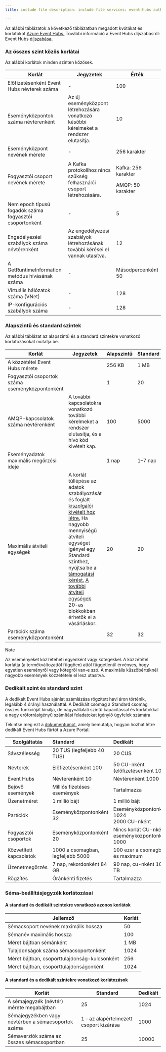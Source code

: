 ```yaml
---
title: include file description: include file services: event-hubs author: spelltrac ms.service: event-hubs ms.topic: include ms.date: 03/31/2021 ms.author: spellemet ms.custom: "include file","fasttrack-edit","iot","event-hubs"

---
```


Az alábbi táblázatok a következő táblázatban megadott kvótákat és korlátokat [Azure Event Hubs.](https://azure.microsoft.com/services/event-hubs/) További információ a Event Hubs díjszabásról: Event Hubs [díjszabása.](https://azure.microsoft.com/pricing/details/event-hubs/)

### <a name="common-limits-for-all-tiers"></a>Az összes szint közös korlátai
Az alábbi korlátok minden szinten közösek. 

| Korlát |  Jegyzetek | Érték |
| --- |  --- | --- |
| Előfizetésenként Event Hubs névterek száma |- |100 |
| Eseményközpontok száma névtérenként | Az új eseményközpont létrehozására vonatkozó későbbi kérelmeket a rendszer elutasítja. |10 |
| Eseményközpont nevének mérete |- | 256 karakter |
| Fogyasztói csoport nevének mérete | A Kafka protokollhoz nincs szükség felhasználói csoport létrehozására. | <p>Kafka: 256 karakter</p><p>AMQP: 50 karakter |
| Nem epoch típusú fogadók száma fogyasztói csoportonként |- |5 |
| Engedélyezési szabályok száma névtérenként | Az engedélyezési szabályok létrehozásának további kérései el vannak utasítva.|12 |
| A GetRuntimeInformation metódus hívásának száma |  - | Másodpercenként 50 | 
| Virtuális hálózatok száma (VNet) | - | 128 | 
| IP-konfigurációs szabályok száma | - | 128 | 

### <a name="basic-vs-standard-tiers"></a>Alapszintű és standard szintek
Az alábbi táblázat az alapszintű és a standard szintekre vonatkozó korlátozásokat mutatja be. 

| Korlát | Jegyzetek | Alapszintű | Standard |
|---|---|--|---|
| A közzététel Event Hubs mérete| &nbsp; | 256 KB | 1 MB |
| Fogyasztói csoportok száma eseményközpontonként | &nbsp; |1 |20 |
| AMQP-kapcsolatok száma névtérenként | A további kapcsolatokra vonatkozó további kérelmeket a rendszer elutasítja, és a hívó kód kivételt kap. |100 |5000|
| Eseményadatok maximális megőrzési ideje | &nbsp; |1 nap |1–7 nap |
| Maximális átviteli egységek |A korlát túllépése az adatok szabályozását és foglalt [kiszolgálói kivételt hoz létre.](/dotnet/api/microsoft.servicebus.messaging.serverbusyexception) Ha nagyobb mennyiségű átviteli egységet igényel egy Standard szinthez, nyújtsa be a [támogatási kérést.](../articles/azure-portal/supportability/how-to-create-azure-support-request.md) [A további átviteli egységek](../articles/event-hubs/event-hubs-auto-inflate.md) 20-as blokkokban érhetők el a vásárláskor. |20 | 20 | 
| Partíciók száma eseményközpontonként | |32 | 32 | 

> [!NOTE]
>
> Az eseményeket közzéteheti egyenként vagy kötegekkel. 
> A közzététel korlátja (a termékváltozattól függően) attól függetlenül érvényes, hogy egyetlen eseményről vagy kötegről van-e szó. A maximális küszöbértéknél nagyobb események közzététele el lesz utasítva.

### <a name="dedicated-tier-vs-standard-tier"></a>Dedikált szint és standard szint
A dedikált Event Hubs ajánlat számlázása rögzített havi áron történik, legalább 4 órányi használattal. A Dedikált csomag a Standard csomag összes funkcióját kínálja, de nagyvállalati szintű kapacitással és korlátokkal a nagy erőforrásigényű számítási feladatokat igénylő ügyfelek számára. 

Tekintse meg ezt a [dokumentumot,](../articles/event-hubs/event-hubs-dedicated-cluster-create-portal.md) amely bemutatja, hogyan hozhat létre dedikált Event Hubs fürtöt a Azure Portal.

| Szolgáltatás | Standard | Dedikált |
| --- |:---|:---|
| Sávszélesség | 20 TUS (legfeljebb 40 TUS) | 20 CUS |
| Névterek |  Előfizetésenként 100 | 50 CU-nként (előfizetésenként 100) |
| Event Hubs |  Névtérenként 10 | Névtérenként 1000 |
| Bejövő események | Milliós fizetéses események | Tartalmazza |
| Üzenetméret | 1 millió bájt | 1 millió bájt |
| Partíciók | Eseményközpontonként 32 | Eseményközpontonként 1024<br/>2000 CU-nként |
| Fogyasztói csoportok | Eseményközpontonként 20 | Nincs korlát CU-nként, eseményközpontonként 1000 |
| Közvetített kapcsolatok | 1000 a csomagban, legfeljebb 5000 | 100 ezer a csomagban és maximum |
| Üzenetmegőrzés | 7 nap, rekordonként 84 GB | 90 nap, cu-nként 10 TB |
| Rögzítés | Óránkénti fizetés | Tartalmazza |


### <a name="schema-registry-limitations"></a>Séma-beállításjegyzék korlátozásai

#### <a name="limits-that-are-the-same-for-standard-and-dedicated-tiers"></a>A standard és dedikált szintekre vonatkozó azonos korlátok 
| Jellemző | Korlát | 
|---|---|
| Sémacsoport nevének maximális hossza | 50 |  
| Sémanév maximális hossza | 100 |    
| Méret bájtban sémánként | 1 MB |   
| Tulajdonságok száma sémacsoportonként | 1024 |
| Méret bájtban, csoporttulajdonság-kulcsonként | 256 | 
| Méret bájtban, csoporttulajdonságonként | 1024 | 


#### <a name="limits-that-are-different-for-standard-and-dedicated-tiers"></a>A standard és a dedikált szintekre vonatkozó korlátozások 

| Korlát | Standard | Dedikált | 
|---|---|--|
| A sémajegyzék (névtér) mérete megabájtban | 25 |  1024 |
| Sémajegyzékben vagy névtérben a sémacsoportok száma | 1 – az alapértelmezett csoport kizárása | 1000 |
| Sémaverziók száma az összes sémacsoportban | 25 | 10000 |